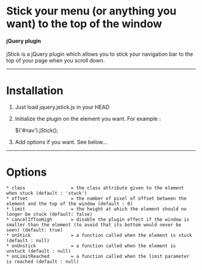 # Stick your menu (or anything you want) to the top of the window

#### jQuery plugin

jStick is a jQuery plugin which allows you to stick your navigation bar to the top of your page when you scroll down.

------------------------------------------------------------

# Installation

1. Just load jquery.jstick.js in your HEAD
2. Initialize the plugin on the element you want. For example :

	$('#nav').jStick();	

3. Add options if you want. See below...

------------------------------------------------------------

# Options

	* class					= the class attribute given to the element when stuck (default : 'stuck')
	* offset				= the number of pixel of offset between the element and the top of the window (default : 0)
	* limit					= the height at which the element should no longer be stuck (default: false)
	* cancelIfTooHigh		= disable the plugin effect if the window is smaller than the element (to avoid that its bottom would never be seen) (default: true)
	* onStick				= a function called when the element is stuck (default : null)
	* onUnstick				= a function called when the element is unstuck (default : null)
	* onLimitReached		= a function called when the limit parameter is reached (default : null)